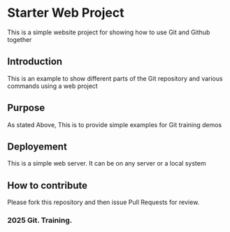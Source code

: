 # Starter Web Project

This is a simple website project for showing how to use Git and Github together

## Introduction
This is an example to show different parts of the Git repository and various commands using a web project
## Purpose
As stated Above, This is to provide simple examples for Git training demos
## Deployement
This is a simple web server. It can be on any server or a local system
## How to contribute
Please fork this repository and then issue Pull Requests for review.
### 2025 Git. Training.